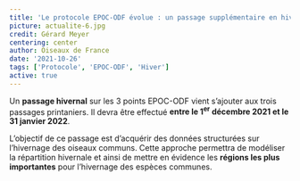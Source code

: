 ```yaml
---
title: 'Le protocole EPOC-ODF évolue : un passage supplémentaire en hiver'
picture: actualite-6.jpg
credit: Gérard Meyer
centering: center
author: Oiseaux de France
date: '2021-10-26'
tags: ['Protocole', 'EPOC-ODF', 'Hiver']
active: true
---
```


Un **passage hivernal** sur les 3 points EPOC-ODF vient s’ajouter aux trois passages printaniers. Il devra être effectué **entre le 1<sup>er</sup> décembre 2021 et le 31 janvier 2022**. 

L’objectif de ce passage est d’acquérir des données structurées sur l’hivernage des oiseaux communs. Cette approche permettra de modéliser la répartition hivernale et ainsi de mettre en évidence les **régions les plus importantes** pour l’hivernage des espèces communes.
